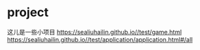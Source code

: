 # project
这儿是一些小项目
https://sealiuhailin.github.io//test/game.html
https://sealiuhailin.github.io//test/application/application.html#/all
